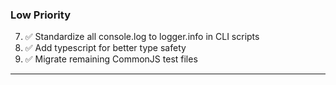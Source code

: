 ### Low Priority

7. ✅ Standardize all console.log to logger.info in CLI scripts
8. ✅ Add typescript for better type safety
9. ✅ Migrate remaining CommonJS test files

---
